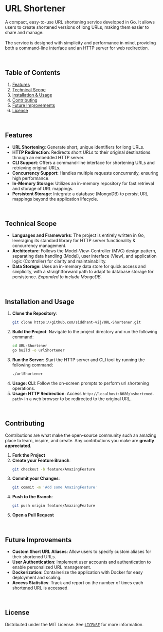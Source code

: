 # URL Shortener

A compact, easy-to-use URL shortening service developed in Go. It allows users to create shortened versions of long URLs, making them easier to share and manage.
<br>
<br>
The service is designed with simplicity and performance in mind, providing both a command-line interface and an HTTP server for web redirection.

<br>

## Table of Contents

1. [Features](#features)
1. [Technical Scope](#technical-scope)
1. [Installation & Usage](#installation-and-usage)
1. [Contributing](#contributing)
1. [Future Improvements](#future-improvements)
1. [License](#license)

<br>

## Features

- **URL Shortening**: Generate short, unique identifiers for long URLs.
- **HTTP Redirection**: Redirects short URLs to their original destinations through an embedded HTTP server.
- **CLI Support**: Offers a command-line interface for shortening URLs and retrieving original URLs.
- **Concurrency Support**: Handles multiple requests concurrently, ensuring high performance.
- **In-Memory Storage**: Utilizes an in-memory repository for fast retrieval and storage of URL mappings.
- **Persistent Storage**: Integrate a database (MongoDB) to persist URL mappings beyond the application lifecycle.

<br>

## Technical Scope

- **Languages and Frameworks**: The project is entirely written in Go, leveraging its standard library for HTTP server functionality & concurrency management.
- **Architecture**: Follows the Model-View-Controller (MVC) design pattern, separating data handling (Model), user interface (View), and application logic (Controller) for clarity and maintainability.
- **Data Storage**: Uses an in-memory data store for quick access and simplicity, with a straightforward path to adapt to database storage for persistence. *Expanded to include MongoDB.*

<br>

## Installation and Usage

1. **Clone the Repository**:
    ```bash
    git clone https://github.com/siddhant-vij/URL-Shortener.git
    ```
2. **Build the Project**: Navigate to the project directory and run the following command:
    ```bash
    cd URL-Shortener
    go build -o urlShortener
    ```
3. **Run the Server**: Start the HTTP server and CLI tool by running the following command:
    ```bash
    ./urlShortener
    ```
4. **Usage: CLI**: Follow the on-screen prompts to perform url shortening operations.
5. **Usage: HTTP Redirection**: Access `http://localhost:8080/<shortened-path>` in a web browser to be redirected to the original URL.

<br>

## Contributing

Contributions are what make the open-source community such an amazing place to learn, inspire, and create. Any contributions you make are **greatly appreciated**.

1. **Fork the Project**
2. **Create your Feature Branch**: 
    ```bash
    git checkout -b feature/AmazingFeature
    ```
3. **Commit your Changes**: 
    ```bash
    git commit -m 'Add some AmazingFeature'
    ```
4. **Push to the Branch**: 
    ```bash
    git push origin feature/AmazingFeature
    ```
5. **Open a Pull Request**

<br>

## Future Improvements

- **Custom Short URL Aliases**: Allow users to specify custom aliases for their shortened URLs.
- **User Authentication**: Implement user accounts and authentication to enable personalized URL management.
- **Dockerization**: Containerize the application with Docker for easy deployment and scaling.
- **Access Statistics**: Track and report on the number of times each shortened URL is accessed.

<br>

## License

Distributed under the MIT License. See [`LICENSE`](https://github.com/siddhant-vij/URL-Shortener/blob/main/LICENSE) for more information.